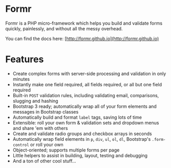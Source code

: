 # Formr

Formr is a PHP micro-framework which helps you build and validate forms quickly, painlessly, and without all the messy overhead.

You can find the docs here: [http://formr.github.io](http://formr.github.io)

# Features

* Create complex forms with server-side processing and validation in only minutes
* Instantly make one field required, all fields required, or all but one field required
* Built-in `POST` validation rules, including validating email, comparisons, slugging and hashing
* Bootstrap 3 ready; automatically wrap all of your form elements and messages in Bootstrap classes
* Automatically build and format `label` tags, saving lots of time
* Extensible: roll your own form &amp; validation sets and dropdown menus and share 'em with others
* Create and validate radio groups and checkbox arrays in seconds
* Automatically wrap field elements in `p`, `div`, `ul`, `ol`, `dl`, Bootstrap's `.form-control` or roll your own
* Object-oriented; supports multiple forms per page
* Little helpers to assist in building, layout, testing and debugging
* And a ton of other cool stuff...